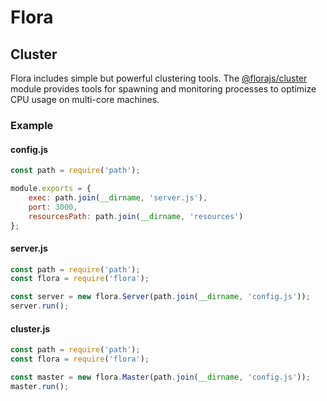 # Flora

## Cluster

Flora includes simple but powerful clustering tools. The [@florajs/cluster](https://www.npmjs.com/package/@florajs/cluster) module provides tools for spawning and monitoring processes to optimize CPU usage on multi-core machines.

### Example

#### config.js

```js
const path = require('path');

module.exports = {
    exec: path.join(__dirname, 'server.js'),
    port: 3000,
    resourcesPath: path.join(__dirname, 'resources')
};
```

#### server.js

```js
const path = require('path');
const flora = require('flora');

const server = new flora.Server(path.join(__dirname, 'config.js'));
server.run();
```

#### cluster.js

```js
const path = require('path');
const flora = require('flora');

const master = new flora.Master(path.join(__dirname, 'config.js'));
master.run();
```
